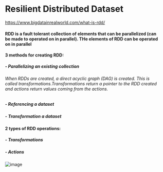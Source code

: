 # Resilient Distributed Dataset
https://www.bigdatainrealworld.com/what-is-rdd/

#### RDD is a fault tolerant collection of elements that can be parallelized (can be made to operated on in parallel). THe elements of RDD can be operated on in parallel



#### 3 methods for creating RDD:
##### - Parallelizing an existing collection
###### When RDDs are created, a direct acyclic graph (DAG) is created. This is called transformations.Transformations return a pointer to the RDD created and actions return values coming from the actions.
##### - Referencing a dataset
##### - Transformation a dataset

#### 2 types of RDD operations:
##### - Transformations
##### - Actions

![image](https://github.com/dino-3007/Data-Science/assets/109076114/51eaf177-e800-485e-b09c-70af2ff2a71f)
